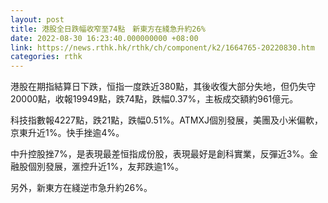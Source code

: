 ```yaml
---
layout: post
title: 港股全日跌幅收窄至74點　新東方在綫急升約26%
date: 2022-08-30 16:23:40.000000000 +08:00
link: https://news.rthk.hk/rthk/ch/component/k2/1664765-20220830.htm
categories: rthk
---
```


港股在期指結算日下跌，恒指一度跌近380點，其後收復大部分失地，但仍失守20000點，收報19949點，跌74點，跌幅0.37%，主板成交額約961億元。

科技指數報4227點，跌21點，跌幅0.51%。ATMXJ個別發展，美團及小米偏軟，京東升近1%。快手挫逾4%。

中升控股挫7%，是表現最差恒指成份股，表現最好是創科實業，反彈近3%。金融股個別發展，滙控升近1%，友邦跌逾1%。

另外，新東方在綫逆市急升約26%。
